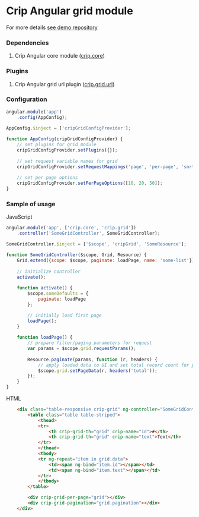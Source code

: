 # Crip Angular grid module

For more details [see demo repository](https://github.com/crip-angular/demo)

### Dependencies

1. Crip Angular core module ([crip.core](https://github.com/crip-angular/core))

### Plugins

1. Crip Angular grid url plugin ([crip.grid.url](https://github.com/crip-angular/grid-url))

### Configuration

```js
angular.module('app')
    .config(AppConfig);
    
AppConfig.$inject = ['cripGridConfigProvider'];

function AppConfig(cripGridConfigProvider) {
    // set plugins for grid module
    cripGridConfigProvider.setPlugins({});
    
    // set request variable names for grid
    cripGridConfigProvider.setRequestMappings('page', 'per-page', 'sort-direction', 'sort-field', 'filters');
    
    // set per page options
    cripGridConfigProvider.setPerPageOptions([10, 20, 50]);
}
```

### Sample of usage

JavaScript
```js
angular.module('app', ['crip.core', 'crip.grid'])
    .controller('SomeGridController', SomeGridController);

SomeGridController.$inject = ['$scope', 'cripGrid', 'SomeResource'];

function SomeGridController($scope, Grid, Resource) {
    Grid.extend({scope: $scope, paginate: loadPage, name: 'some-list'});
    
    // initialize controller
    activate();
    
    function activate() {
        $scope.someDefaults = {
            paginate: loadPage
        };

        // initially load first page
        loadPage();
    }
        
    function loadPage() {
        // prepare filter/paging parameters for request
        var params = $scope.grid.requestParams();
        
        Resource.paginate(params, function (r, headers) {
            // apply loaded data to UI and set total record count for pagination from response
            $scope.grid.setPageData(r, headers('total'));
        });
    }
}
```

HTML
```html
    <div class="table-responsive crip-grid" ng-controller="SomeGridController">
        <table class="table table-striped">
            <thead>
            <tr>
                <th crip-grid-th="grid" crip-name="id">#</th>
                <th crip-grid-th="grid" crip-name="text">Text</th>
            </tr>
            </thead>
            <tbody>
            <tr ng-repeat="item in grid.data">
                <td><span ng-bind="item.id"></span></td>
                <td><span ng-bind="item.text"></span></td>
            </tr>
            </tbody>
        </table>

        <div crip-grid-per-page="grid"></div>
        <div crip-grid-pagination="grid.pagination"></div>
    </div>
```
